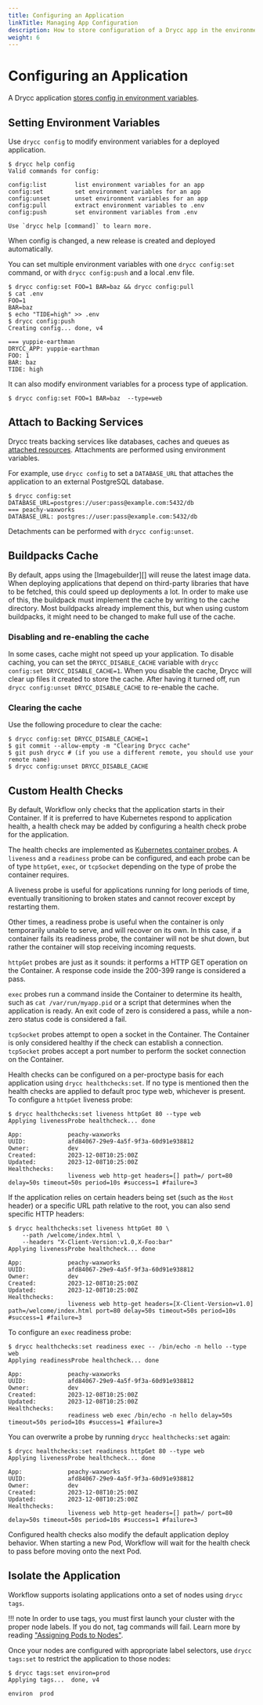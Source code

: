 ```yaml
---
title: Configuring an Application
linkTitle: Managing App Configuration
description: How to store configuration of a Drycc app in the environment, keeping config out of code, making it easy to maintain app or deployment specific configs.
weight: 6
---
```



# Configuring an Application

A Drycc application [stores config in environment variables][].


## Setting Environment Variables

Use `drycc config` to modify environment variables for a deployed application.

    $ drycc help config
    Valid commands for config:

    config:list        list environment variables for an app
    config:set         set environment variables for an app
    config:unset       unset environment variables for an app
    config:pull        extract environment variables to .env
    config:push        set environment variables from .env

    Use `drycc help [command]` to learn more.

When config is changed, a new release is created and deployed automatically.

You can set multiple environment variables with one `drycc config:set` command,
or with `drycc config:push` and a local .env file.

    $ drycc config:set FOO=1 BAR=baz && drycc config:pull
    $ cat .env
    FOO=1
    BAR=baz
    $ echo "TIDE=high" >> .env
    $ drycc config:push
    Creating config... done, v4

    === yuppie-earthman
    DRYCC_APP: yuppie-earthman
    FOO: 1
    BAR: baz
    TIDE: high

It can also modify environment variables for a process type of application.

    $ drycc config:set FOO=1 BAR=baz  --type=web

## Attach to Backing Services

Drycc treats backing services like databases, caches and queues as [attached resources][].
Attachments are performed using environment variables.

For example, use `drycc config` to set a `DATABASE_URL` that attaches
the application to an external PostgreSQL database.

    $ drycc config:set DATABASE_URL=postgres://user:pass@example.com:5432/db
    === peachy-waxworks
    DATABASE_URL: postgres://user:pass@example.com:5432/db

Detachments can be performed with `drycc config:unset`.


## Buildpacks Cache

By default, apps using the [Imagebuilder][] will reuse the latest image data.
When deploying applications that depend on third-party libraries that have to be fetched,
this could speed up deployments a lot. In order to make use of this, the buildpack must implement
the cache by writing to the cache directory. Most buildpacks already implement this, but when using
custom buildpacks, it might need to be changed to make full use of the cache.

### Disabling and re-enabling the cache

In some cases, cache might not speed up your application. To disable caching, you can set the
`DRYCC_DISABLE_CACHE` variable with `drycc config:set DRYCC_DISABLE_CACHE=1`. When you disable the
cache, Drycc will clear up files it created to store the cache. After having it turned off, run
`drycc config:unset DRYCC_DISABLE_CACHE` to re-enable the cache.

### Clearing the cache

Use the following procedure to clear the cache:

    $ drycc config:set DRYCC_DISABLE_CACHE=1
    $ git commit --allow-empty -m "Clearing Drycc cache"
    $ git push drycc # (if you use a different remote, you should use your remote name)
    $ drycc config:unset DRYCC_DISABLE_CACHE


## Custom Health Checks

By default, Workflow only checks that the application starts in their Container. If it is preferred
to have Kubernetes respond to application health, a health check may be added by configuring a
health check probe for the application.

The health checks are implemented as [Kubernetes container probes][kubernetes-probes]. A `liveness`
and a `readiness` probe can be configured, and each probe can be of type `httpGet`, `exec`, or
`tcpSocket` depending on the type of probe the container requires.

A liveness probe is useful for applications running for long periods of time, eventually
transitioning to broken states and cannot recover except by restarting them.

Other times, a readiness probe is useful when the container is only temporarily unable to serve,
and will recover on its own. In this case, if a container fails its readiness probe, the container
will not be shut down, but rather the container will stop receiving incoming requests.

`httpGet` probes are just as it sounds: it performs a HTTP GET operation on the Container. A
response code inside the 200-399 range is considered a pass.

`exec` probes run a command inside the Container to determine its health, such as
`cat /var/run/myapp.pid` or a script that determines when the application is ready. An exit code of
zero is considered a pass, while a non-zero status code is considered a fail.

`tcpSocket` probes attempt to open a socket in the Container. The Container is only considered
healthy if the check can establish a connection. `tcpSocket` probes accept a port number to perform
the socket connection on the Container.

Health checks can be configured on a per-proctype basis for each application using `drycc healthchecks:set`. If no type is mentioned then the health checks are applied to default proc type web, whichever is present. To
configure a `httpGet` liveness probe:

```
$ drycc healthchecks:set liveness httpGet 80 --type web
Applying livenessProbe healthcheck... done

App:             peachy-waxworks
UUID:            afd84067-29e9-4a5f-9f3a-60d91e938812
Owner:           dev
Created:         2023-12-08T10:25:00Z
Updated:         2023-12-08T10:25:00Z
Healthchecks:
                 liveness web http-get headers=[] path=/ port=80 delay=50s timeout=50s period=10s #success=1 #failure=3
```

If the application relies on certain headers being set (such as the `Host` header) or a specific
URL path relative to the root, you can also send specific HTTP headers:

```
$ drycc healthchecks:set liveness httpGet 80 \
    --path /welcome/index.html \
    --headers "X-Client-Version:v1.0,X-Foo:bar"
Applying livenessProbe healthcheck... done

App:             peachy-waxworks
UUID:            afd84067-29e9-4a5f-9f3a-60d91e938812
Owner:           dev
Created:         2023-12-08T10:25:00Z
Updated:         2023-12-08T10:25:00Z
Healthchecks:
                 liveness web http-get headers=[X-Client-Version=v1.0] path=/welcome/index.html port=80 delay=50s timeout=50s period=10s #success=1 #failure=3
```

To configure an `exec` readiness probe:

```
$ drycc healthchecks:set readiness exec -- /bin/echo -n hello --type web
Applying readinessProbe healthcheck... done

App:             peachy-waxworks
UUID:            afd84067-29e9-4a5f-9f3a-60d91e938812
Owner:           dev
Created:         2023-12-08T10:25:00Z
Updated:         2023-12-08T10:25:00Z
Healthchecks:
                 readiness web exec /bin/echo -n hello delay=50s timeout=50s period=10s #success=1 #failure=3
```

You can overwrite a probe by running `drycc healthchecks:set` again:

```
$ drycc healthchecks:set readiness httpGet 80 --type web
Applying livenessProbe healthcheck... done

App:             peachy-waxworks
UUID:            afd84067-29e9-4a5f-9f3a-60d91e938812
Owner:           dev
Created:         2023-12-08T10:25:00Z
Updated:         2023-12-08T10:25:00Z
Healthchecks:
                 liveness web http-get headers=[] path=/ port=80 delay=50s timeout=50s period=10s #success=1 #failure=3
```

Configured health checks also modify the default application deploy behavior. When starting a new
Pod, Workflow will wait for the health check to pass before moving onto the next Pod.


## Isolate the Application

Workflow supports isolating applications onto a set of nodes using `drycc tags`.

!!! note
    In order to use tags, you must first launch your cluster with the proper node labels. If you do
    not, tag commands will fail. Learn more by reading ["Assigning Pods to Nodes"][pods-to-nodes].

Once your nodes are configured with appropriate label selectors, use `drycc tags:set` to restrict
the application to those nodes:

```
$ drycc tags:set environ=prod
Applying tags...  done, v4

environ  prod
```


[attached resources]: http://12factor.net/backing-services
[kubernetes-probes]: https://kubernetes.io/docs/concepts/workloads/pods/pod-lifecycle/#container-probes
[pods-to-nodes]: http://kubernetes.io/docs/user-guide/node-selection/
[release]: ../reference-guide/terms.md#release
[router]:  ../understanding-workflow/components.md#router
[Slugbuilder]: ../understanding-workflow/components.md#builder-builder-slugbuilder-and-imagebuilder
[stores config in environment variables]: http://12factor.net/config

